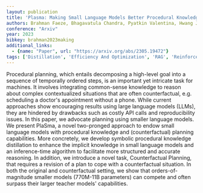```yaml
---
layout: publication
title: 'Plasma: Making Small Language Models Better Procedural Knowledge Models For (counterfactual) Planning'
authors: Brahman Faeze, Bhagavatula Chandra, Pyatkin Valentina, Hwang Jena D., Li Xiang Lorraine, Arai Hirona J., Sanyal Soumya, Sakaguchi Keisuke, Ren Xiang, Choi Yejin
conference: "Arxiv"
year: 2023
bibkey: brahman2023making
additional_links:
  - {name: "Paper", url: "https://arxiv.org/abs/2305.19472"}
tags: ['Distillation', 'Efficiency And Optimization', 'RAG', 'Reinforcement Learning', 'Tools']
---
```

Procedural planning, which entails decomposing a high-level goal into a sequence of temporally ordered steps, is an important yet intricate task for machines. It involves integrating common-sense knowledge to reason about complex contextualized situations that are often counterfactual, e.g. scheduling a doctor's appointment without a phone. While current approaches show encouraging results using large language models (LLMs), they are hindered by drawbacks such as costly API calls and reproducibility issues. In this paper, we advocate planning using smaller language models. We present PlaSma, a novel two-pronged approach to endow small language models with procedural knowledge and (counterfactual) planning capabilities. More concretely, we develop symbolic procedural knowledge distillation to enhance the implicit knowledge in small language models and an inference-time algorithm to facilitate more structured and accurate reasoning. In addition, we introduce a novel task, Counterfactual Planning, that requires a revision of a plan to cope with a counterfactual situation. In both the original and counterfactual setting, we show that orders-of-magnitude smaller models (770M-11B parameters) can compete and often surpass their larger teacher models' capabilities.

